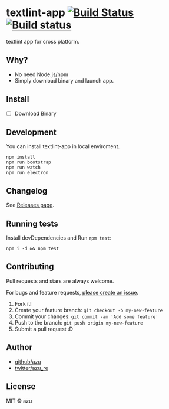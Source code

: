 # textlint-app [![Build Status](https://travis-ci.org/textlint/textlint-app.svg?branch=master)](https://travis-ci.org/textlint/textlint-app) [![Build status](https://ci.appveyor.com/api/projects/status/mnburjdwu7vsva7t?svg=true)](https://ci.appveyor.com/project/azu/textlint-app)

textlint app for cross platform.

## Why?

- No need Node.js/npm
- Simply download binary and launch app.

## Install

- [ ] Download Binary

## Development

You can install textlint-app in local enviroment.

    npm install
    npm run bootstrap
    npm run watch
    npm run electron

## Changelog

See [Releases page](https://github.com/textlint/textlint-app/releases).

## Running tests

Install devDependencies and Run `npm test`:

    npm i -d && npm test

## Contributing

Pull requests and stars are always welcome.

For bugs and feature requests, [please create an issue](https://github.com/textlint/textlint-app/issues).

1. Fork it!
2. Create your feature branch: `git checkout -b my-new-feature`
3. Commit your changes: `git commit -am 'Add some feature'`
4. Push to the branch: `git push origin my-new-feature`
5. Submit a pull request :D

## Author

- [github/azu](https://github.com/azu)
- [twitter/azu_re](https://twitter.com/azu_re)

## License

MIT © azu
